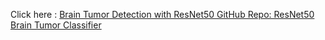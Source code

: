 Click here : [Brain Tumor Detection with ResNet50
GitHub Repo: ResNet50 Brain Tumor Classifier](https://github.com/riyaayay/brain-tumour-prediction-resnet50)
